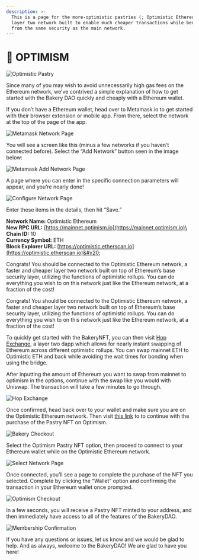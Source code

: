 ```yaml
---
description: >-
  This is a page for the more-optimistic pastries (; Optimistic Ethereum is a
  layer two network built to enable much cheaper transactions while benefiting
  from the same security as the main network.
---
```


# 🔴 OPTIMISM

![Optimistic Pastry](<../../.gitbook/assets/image (10).png>)

Since many of you may wish to avoid unnecessarily high gas fees on the Ethereum network, we’ve contrived a simple explanation of how to get started with the Bakery DAO quickly and cheaply with a Ethereum wallet.

If you don’t have a Ethereum wallet, head over to Metamask.io to get started with their browser extension or mobile app. From there, select the network at the top of the page of the app.

![Metamask Network Page](<../../.gitbook/assets/image (14).png>)

You will see a screen like this (minus a few networks if you haven’t connected before). Select the “Add Network” button seen in the image below:

![Metamask Add Network Page](<../../.gitbook/assets/image (15).png>)

A page where you can enter in the specific connection parameters will appear, and you’re nearly done!

![Configure Network Page](<../../.gitbook/assets/image (1).png>)

Enter these items in the details, then hit “Save.”

**Network Name:** Optimistic Ethereum\
**New RPC URL:** [https://mainnet.optimism.io](https://mainnet.optimism.io)\
**Chain ID:** 10\
**Currency Symbol:** ETH\
**Block Explorer URL:** [https://optimistic.etherscan.io](https://optimistic.etherscan.io)&#x20;

Congrats! You should be connected to the Optimistic Ethereum network, a faster and cheaper layer two network built on top of Ethereum’s base security layer, utilizing the functions of optimistic rollups. You can do everything you wish to on this network just like the Ethereum network, at a fraction of the cost!

Congrats! You should be connected to the Optimistic Ethereum network, a faster and cheaper layer two network built on top of Ethereum’s base security layer, utilizing the functions of optimistic rollups. You can do everything you wish to on this network just like the Ethereum network, at a fraction of the cost!

To quickly get started with the BakeryNFT, you can then visit [Hop Exchange](https://hop.exchange), a layer two dapp which allows for nearly instant swapping of Ethereum across different optimistic rollups. You can swap mainnet ETH to Optimistic ETH and back while avoiding the wait times for bonding when using the bridge.

After inputting the amount of Ethereum you want to swap from mainnet to optimism in the options, continue with the swap like you would with Uniswap. The transaction will take a few minutes to go through.

![Hop Exchange](<../../.gitbook/assets/image (9).png>)

Once confirmed, head back over to your wallet and make sure you are on the Optimistic Ethereum network. Then visit [this link](https://bakerydao.me/website) to to continue with the purchase of the Pastry NFT on Optimism.

![Bakery Checkout](<../../.gitbook/assets/image (12).png>)

Select the Optimism Pastry NFT option, then proceed to connect to your Ethereum wallet while on the Optimistic Ethereum network.

![Select Network Page](<../../.gitbook/assets/image (8).png>)

Once connected, you’ll see a page to complete the purchase of the NFT you selected. Complete by clicking the “Wallet” option and confirming the transaction in your Ethereum wallet once prompted.

![Optimism Checkout](<../../.gitbook/assets/image (13).png>)

In a few seconds, you will receive a Pastry NFT minted to your address, and then immediately have access to all of the features of the BakeryDAO.

![Membership Confirmation](../../.gitbook/assets/3E87FA47-86C8-4443-9295-FE02495302DC.jpeg)

If you have any questions or issues, let us know and we would be glad to help. And as always, welcome to the BakeryDAO! We are glad to have you here!
